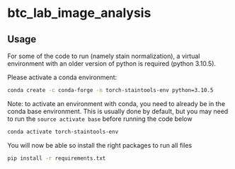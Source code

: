 # btc_lab_image_analysis

## Usage

For some of the code to run (namely stain normalization), a virtual environment with an older version of python is required (python 3.10.5). 

Please activate a conda environment:

```bash
conda create -c conda-forge -n torch-staintools-env python=3.10.5
```

Note: to activate an environment with conda, you need to already be in the conda base environment. This is usually done by default, but you may need to run the `source activate base` before running the code below

```bash
conda activate torch-staintools-env
```

You will now be able so install the right packages to run all files

```bash
pip install -r requirements.txt
```